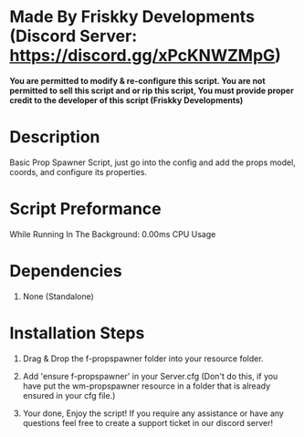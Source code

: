 # Made By Friskky Developments (Discord Server: https://discord.gg/xPcKNWZMpG)
**You are permitted to modify & re-configure this script. You are not permitted to sell this script and or rip this script, You must provide proper credit to the developer of this script (Friskky Developments)**

# Description
Basic Prop Spawner Script, just go into the config and add the props model, coords, and configure its properties. 

# Script Preformance
While Running In The Background: 0.00ms CPU Usage

# Dependencies 
1. None (Standalone)

# Installation Steps

1. Drag & Drop the f-propspawner folder into your resource folder.

2. Add 'ensure f-propspawner' in your Server.cfg (Don't do this, if you have put the wm-propspawner resource in a folder that is already ensured in your cfg file.)

3. Your done, Enjoy the script! If you require any assistance or have any questions feel free to create a support ticket in our discord server!